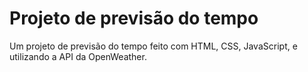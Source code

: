 # Projeto de previsão do tempo
Um projeto de previsão do tempo feito com HTML, CSS, JavaScript, e utilizando a API da OpenWeather.

